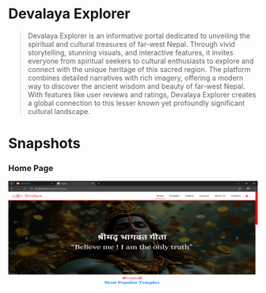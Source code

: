 # Devalaya Explorer
> Devalaya Explorer is an informative portal dedicated to unveiling the spiritual and cultural treasures of far-west Nepal. Through vivid storytelling, stunning visuals, and interactive features, it invites everyone from spiritual seekers to cultural enthusiasts to explore and connect with the unique heritage of this sacred region. The platform combines detailed narratives with rich imagery, offering a modern way to discover the ancient wisdom and beauty of far-west Nepal. With features like user reviews and ratings, Devalaya Explorer creates a global connection to this lesser known yet profoundly significant cultural landscape.
# Snapshots
### Home Page
![Home Page](./screenshots/home.png)